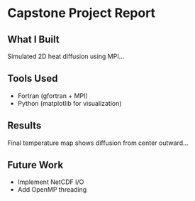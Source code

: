 # Capstone Project Report

## What I Built
Simulated 2D heat diffusion using MPI...

## Tools Used
- Fortran (gfortran + MPI)
- Python (matplotlib for visualization)

## Results
Final temperature map shows diffusion from center outward...

## Future Work
- Implement NetCDF I/O
- Add OpenMP threading
